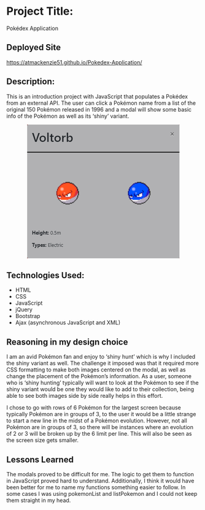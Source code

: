 # Project Title: 
Pokédex Application

## Deployed Site
https://atmackenzie51.github.io/Pokedex-Application/

## Description: 
This is an introduction project with JavaScript that populates a Pokédex from an external API. The user can click a Pokémon name from a list of the original 150 Pokémon released in 1996 and a modal will show some basic info of the Pokémon as well as its ‘shiny’ variant.

<div align="center">
<img src="img/Pokemon-modal.png" alt="Example Modal">
</div>

## Technologies Used: 
* HTML
* CSS
* JavaScript
* jQuery
* Bootstrap
* Ajax (asynchronous JavaScript and XML)

## Reasoning in my design choice
I am an avid Pokémon fan and enjoy to ‘shiny hunt’ which is why I included the shiny variant as well. The challenge it imposed was that it required more CSS formatting to make both images centered on the modal, as well as change the placement of the Pokémon’s information. As a user, someone who is ‘shiny hunting’ typically will want to look at the Pokémon to see if the shiny variant would be one they would like to add to their collection, being able to see both images side by side really helps in this effort.

I chose to go with rows of 6 Pokémon for the largest screen because typically Pokémon are in groups of 3, to the user it would be a little strange to start a new line in the midst of a Pokémon evolution. However, not all Pokémon are in groups of 3, so there will be instances where an evolution of 2 or 3 will be broken up by the 6 limit per line. This will also be seen as the screen size gets smaller.

## Lessons Learned
The modals proved to be difficult for me. The logic to get them to function in JavaScript proved hard to understand. Additionally, I think it would have been better for me to name my functions something easier to follow. In some cases I was using pokemonList and listPokemon and I could not keep them straight in my head. 